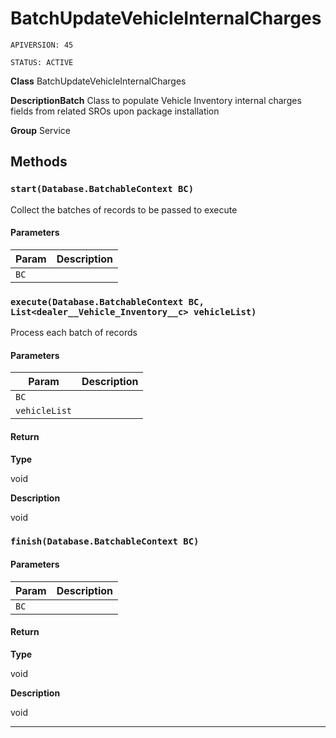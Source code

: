 # BatchUpdateVehicleInternalCharges

`APIVERSION: 45`

`STATUS: ACTIVE`



**Class** BatchUpdateVehicleInternalCharges


**DescriptionBatch** Class to populate Vehicle Inventory internal charges fields from related SROs upon package installation


**Group** Service

## Methods
### `start(Database.BatchableContext BC)`

Collect the batches of records to be passed to execute

#### Parameters

|Param|Description|
|---|---|
|`BC`||

### `execute(Database.BatchableContext BC, List<dealer__Vehicle_Inventory__c> vehicleList)`

Process each batch of records

#### Parameters

|Param|Description|
|---|---|
|`BC`||
|`vehicleList`||

#### Return

**Type**

void

**Description**

void

### `finish(Database.BatchableContext BC)`
#### Parameters

|Param|Description|
|---|---|
|`BC`||

#### Return

**Type**

void

**Description**

void

---
